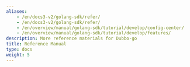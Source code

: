 ```yaml
---
aliases:
    - /en/docs3-v2/golang-sdk/refer/
    - /en/docs3-v2/golang-sdk/refer/
    - /en/overview/manual/golang-sdk/tutorial/develop/config-center/
    - /en/overview/manual/golang-sdk/tutorial/develop/features/
description: More reference materials for Dubbo-go
title: Reference Manual
type: docs
weight: 5
---
```


